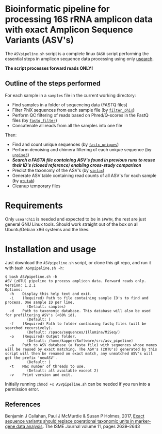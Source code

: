 # Bioinformatic pipeline for processing 16S rRNA amplicon data with exact Amplicon Sequence Variants (ASV's)
The `ASVpipeline.sh` script is a complete linux `BASH` script performing the essential steps in amplicon sequence data processing using only [usearch](http://drive5.com/usearch/).

**The script processes forward reads ONLY!**

## Outline of the steps performed

For each sample in a `samples` file in the current working directory:
 - Find samples in a folder of sequencing data (FASTQ files)
 - Filter PhiX sequences from each sample file (by [`filter_phix`](http://drive5.com/usearch/manual/cmd_filter_phix.html))
 - Perform QC filtering of reads based on Phred/Q-scores in the FastQ files (by [`fastq_filter`](http://drive5.com/usearch/manual/cmd_fastq_filter.html))
 - Concatenate all reads from all the samples into one file
 
Then:

 - Find and count unique sequences (by [`fastx_uniques`](http://drive5.com/usearch/manual/cmd_fastx_uniques.html))
 - Perform denoising and chimera filtering of each unique sequence (by [`unoise3`](http://drive5.com/usearch/manual/cmd_unoise3.html))
 - **_Search a FASTA file containing ASV's found in previous runs to reuse their ID's (closed reference) enabling cross-study comparison_**
 - Predict the taxonomy of the ASV's (by [`sintax`](http://drive5.com/usearch/manual/cmd_sintax.html))
 - Generate ASV table containing read counts of all ASV's for each sample (by [`otutab`](http://drive5.com/usearch/manual/cmd_otutab.html))
 - Cleanup temporary files

# Requirements
Only `usearch11` is needed and expected to be in `$PATH`, the rest are just general GNU Linux tools. Should work straight out of the box on all Ubuntu/Debian x86 systems and the likes. 

# Installation and usage
Just download the `ASVpipeline.sh` script, or clone this git repo, and run it with `bash ASVpipeline.sh -h`:

```
$ bash ASVpipeline.sh -h
ASV (zOTU) pipeline to process amplicon data. Forward reads only.
Version: 1.2.1
Options:
  -h    Display this help text and exit.
  -i    (Required) Path to file containing sample ID's to find and process. One sample ID per line. 
          (Default: samples)
  -d    Path to taxonomic database. This database will also be used for prefiltering ASV's (<60% id). 
          (Default: )
  -f    (Required) Path to folder containing fastq files (will be searched recursively). 
          (Default: /space/sequences/Illumina/MiSeq/)
  -o    (Required) Output folder. 
          (Default: /home/kapper/Software/src/asv_pipeline)
  -a    Path to ASV database (a fasta file) with sequences whose names will be reused by exact matching. The ASV's (zOTU's) generated by this script will then be renamed on exact match, any unmatched ASV's will get the prefix 'newASV'. 
          (Default: )
  -t    Max number of threads to use. 
          (Default: all available except 2)
  -v    Print version and exit.
```

Initially running `chmod +x ASVpipeline.sh` can be needed if you run into a permission error.

## References

Benjamin J Callahan, Paul J McMurdie & Susan P Holmes, 2017, [Exact sequence variants should replace operational taxonomic units in marker-gene data analysis](https://www.nature.com/articles/ismej2017119/). The ISME Journal volume 11, pages 2639–2643
